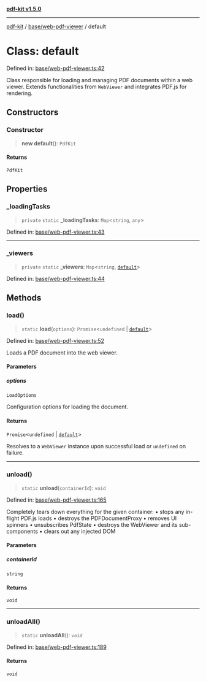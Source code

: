 [**pdf-kit v1.5.0**](../../../README.md)

***

[pdf-kit](../../../modules.md) / [base/web-pdf-viewer](../README.md) / default

# Class: default

Defined in: [base/web-pdf-viewer.ts:42](https://github.com/AmanKrr/pdf-kit/blob/643d0632fa36ecc0aadec82bd84cd2b2b2eefb0e/src/base/web-pdf-viewer.ts#L42)

Class responsible for loading and managing PDF documents within a web viewer.
Extends functionalities from `WebViewer` and integrates PDF.js for rendering.

## Constructors

### Constructor

> **new default**(): `PdfKit`

#### Returns

`PdfKit`

## Properties

### \_loadingTasks

> `private` `static` **\_loadingTasks**: `Map`\<`string`, `any`\>

Defined in: [base/web-pdf-viewer.ts:43](https://github.com/AmanKrr/pdf-kit/blob/643d0632fa36ecc0aadec82bd84cd2b2b2eefb0e/src/base/web-pdf-viewer.ts#L43)

***

### \_viewers

> `private` `static` **\_viewers**: `Map`\<`string`, [`default`](../../../viewer/ui/WebViewer/classes/default.md)\>

Defined in: [base/web-pdf-viewer.ts:44](https://github.com/AmanKrr/pdf-kit/blob/643d0632fa36ecc0aadec82bd84cd2b2b2eefb0e/src/base/web-pdf-viewer.ts#L44)

## Methods

### load()

> `static` **load**(`options`): `Promise`\<`undefined` \| [`default`](../../../viewer/ui/WebViewer/classes/default.md)\>

Defined in: [base/web-pdf-viewer.ts:52](https://github.com/AmanKrr/pdf-kit/blob/643d0632fa36ecc0aadec82bd84cd2b2b2eefb0e/src/base/web-pdf-viewer.ts#L52)

Loads a PDF document into the web viewer.

#### Parameters

##### options

`LoadOptions`

Configuration options for loading the document.

#### Returns

`Promise`\<`undefined` \| [`default`](../../../viewer/ui/WebViewer/classes/default.md)\>

Resolves to a `WebViewer` instance upon successful load or `undefined` on failure.

***

### unload()

> `static` **unload**(`containerId`): `void`

Defined in: [base/web-pdf-viewer.ts:165](https://github.com/AmanKrr/pdf-kit/blob/643d0632fa36ecc0aadec82bd84cd2b2b2eefb0e/src/base/web-pdf-viewer.ts#L165)

Completely tears down everything for the given container:
 • stops any in-flight PDF.js loads
 • destroys the PDFDocumentProxy
 • removes UI spinners
 • unsubscribes PdfState
 • destroys the WebViewer and its sub-components
 • clears out any injected DOM

#### Parameters

##### containerId

`string`

#### Returns

`void`

***

### unloadAll()

> `static` **unloadAll**(): `void`

Defined in: [base/web-pdf-viewer.ts:189](https://github.com/AmanKrr/pdf-kit/blob/643d0632fa36ecc0aadec82bd84cd2b2b2eefb0e/src/base/web-pdf-viewer.ts#L189)

#### Returns

`void`
